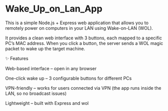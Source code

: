 # Wake_Up_on_Lan_App


This is a simple Node.js + Express web application that allows you to remotely power on computers in your LAN using Wake-on-LAN (WOL).

It provides a clean web interface with 3 buttons, each mapped to a specific PC’s MAC address. When you click a button, the server sends a WOL magic packet to wake up the target machine.

✨ Features

Web-based interface – open in any browser

One-click wake up – 3 configurable buttons for different PCs

VPN-friendly – works for users connected via VPN (the app runs inside the LAN, so no broadcast issues)

Lightweight – built with Express and wol
